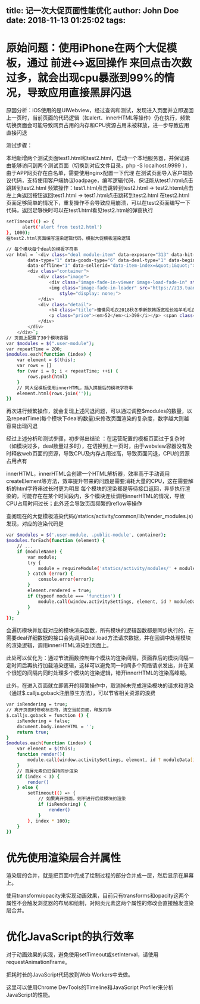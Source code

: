title: 记一次大促页面性能优化
author: John Doe
date: 2018-11-13 01:25:02
tags:
---

# 原始问题：使用iPhone在两个大促模板，通过 前进<->返回操作 来回点击次数过多，就会出现cpu暴涨到99%的情况，导致应用直接黑屏闪退

原因分析：iOS使用的是UIWebview，经过查询和测试，发现进入页面并立即返回上一页时，当前页面的代码逻辑（如alert、innerHTML等操作）仍在执行，频繁切换页面会可能导致网页占用的内存和CPU资源占用未被释放，进一步导致应用直接闪退

测试步骤：

本地新增两个测试页面test1.html和test2.html，启动一个本地服务器，并保证路由能够访问到两个测试页面（切换到对应文件目录，php -S localhost:9999 ），由于APP网页存在白名单，需要使用nginx配置一下代理
在测试页面导入客户端协议代码，支持使用客户端协议loadpage，编写逻辑代码，保证能从test1.html点击跳转到test2.html
频繁操作：test1.html点击跳转到test2.html -> test2.hteml点击左上角返回按钮返回test1.html -> test1.html点击跳转到test2.html
在test2.html页面足够简单的情况下，重复操作不会导致应用崩溃，可以在test2页面编写一下代码，返回足够快时可以在test1.html看见test2.html的弹窗执行

``` bash
setTimeout(() => {
      alert('alert from test2.html')
}, 1000);
在test2.html页面编写渲染逻辑代码，模拟大促模板渲染逻辑

// 每个模块每个deal的模板字符串
var html = `<div class="deal module-item" data-exposure="313" data-hit-type="0" data-dealid="52046201" data-zid="ze181022124027966415"
        data-type="1" data-goods-type="6" data-deal-type="1" data-begintime="1541865600000" data-endtime="1542124799000"
        data-offline="1" data-sellerid="data-item-index=&quot;1&quot;">
        <div class="container">
            <div class="image">
                <div class="image-fade-in-viewer image-load-fade-in" style="opacity: 1; background-image: url(&quot;https://z13.tuanimg.com/imagev2/trade/800x800.27859ac926bfe89888fe12750d7b4b2a.310x310.jpg&quot;);"></div>
                <img class="image-fade-in-loader" src="https://z13.tuanimg.com/imagev2/trade/800x800.27859ac926bfe89888fe12750d7b4b2a.310x310.jpg"
                    style="display: none;">
            </div>
            <div class="detail">
                <h4 class="title">慵懒风毛衣2018秋冬季新款韩版宽松长袖羊毛毛衣纯色针织衫女潮</h4>
                <p class="price"><em>52</em><i>398</i></p> <span class="buy-now" role="button">立即抢购 &gt;</span>
            </div>
        </div>
    </div>`;
// 页面上配置了30个模块容器
var $modules = $(".user-module");
var repeatTime = 200;
$modules.each(function (index) {
    var element = $(this);
    var rows = []
    for (var i = 0; i < repeatTime; ++i) {
        rows.push(html)
    }
    // 同大促模板使用innerHTML，插入拼接后的模块字符串
    element.html(rows.join(''));
})
```
再次进行频繁操作，就会复现上述闪退问题，可以通过调整$modules的数量，以及repeatTime(每个模块下deal的数量)来修改页面渲染的复杂度，数字越大则越容易出现闪退

经过上述分析和测试步骤，初步得出结论 ：在运营配置的模板页面过于复杂时（如模块过多，deal数量过多时），在切换到上一页时，由于webview容器没有及时释放web页面的资源，导致CPU及内存占用过高，导致页面闪退，CPU的资源占用点有

innerHTML，innerHTML会创建一个HTML解析器，效率高于手动调用createElement等方法，效率提升带来的问题是需要消耗大量的CPU，这在需要解析的html字符串过长时更为明显
每个模块的渲染都是等待接口返回，异步执行渲染的，可能存在在某个时间段内，多个模块连续调用innerHTML的情况，导致CPU占用时间过长；此外还会导致页面频繁的reflow等操作


查阅现在的大促模板渲染代码(/statics/activity/common/lib/render_modules.js)发现，对应的渲染代码是

``` bash
var $modules = $('.user-module, .public-module', container);
$modules.forEach(function (element) {
    // ...
    if (moduleName) {
        var module;
        try {
            module = requireModule('statics/activity/modules/' + moduleName + '/' + styleCodeName + '.js');
        } catch (error) {
            console.error(error);
        }
        element.rendered = true;
        if (typeof module === 'function') {
            module.call(window.activitySettings, element, id ? moduleData[id] : null);
        }
    }
});
```
会遍历模块并加载对应的模块渲染函数，所有模块的逻辑函数都是同步执行的，在需要deal详细数据的接口会先调用Deal.load方法请求数据，并在回调中处理模块的渲染逻辑，调用innerHTML渲染到页面上。

此处可以优化为：通过节流函数控制每个模块的渲染间隔，页面靠后的模块间隔一定时间后再执行加载渲染逻辑，这样可以避免同一时间多个网络请求发出，并在某个很短的间隔内同时处理多个模块的渲染逻辑，错开innerHTML的渲染高峰期。

此外，在进入页面就立即离开的频繁操作中，取消掉未完成渲染模块的请求和渲染（通过$.calljs.goback注册原生方法），可以节省相关资源的浪费

``` bash
var isRendering = true;
// 离开页面时修改标志符，清空当前页面，释放内存
$.calljs.goback = function () {
    isRendering = false;
    document.body.innerHTML = '';
    return true;
}
$modules.each(function (index) {
    var element = $(this);
    function render(){
        module.call(window.activitySettings, element, id ? moduleData[id] : null);
    }
    // 首屏元素仍旧保持同步渲染
    if (index < 3) {
        render()
    } else {
        setTimeout(() => {
            // 如果离开页面，则不进行后续模块的渲染
            if (isRendering) {
                render()
            }
        }, index * 100);
    }
})
```


# 优先使用渲染层合并属性
渲染层的合并，就是把页面中完成了绘制过程的部分合并成一层，然后显示在屏幕上。

使用transform/opacity来实现动画效果，目前只有transforms和opacity这两个属性不会触发浏览器的布局和绘制，对网页元素这两个属性的修改会直接触发渲染层合并。

# 优化JavaScript的执行效率 
对于动画效果的实现，避免使用setTimeout或setInterval，请使用requestAnimationFrame。

把耗时长的JavaScript代码放到Web Workers中去做。

这里可以使用Chrome DevTools的Timeline和JavaScript Profiler来分析JavaScript的性能。